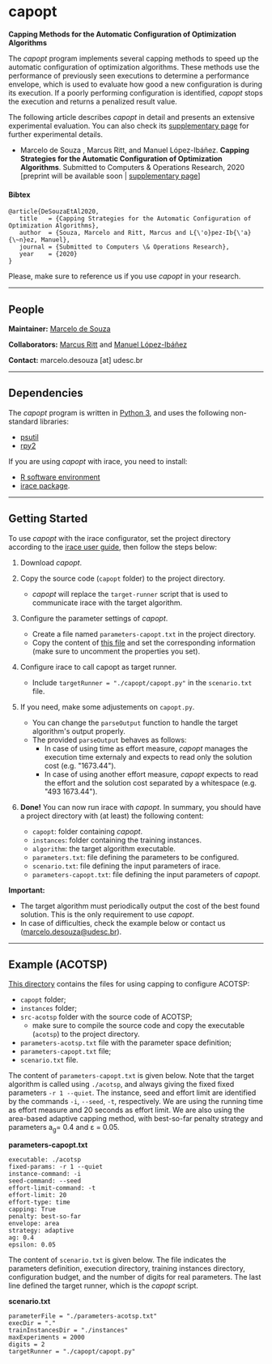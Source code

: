 # capopt
**Capping Methods for the Automatic Configuration of Optimization Algorithms**

The *capopt* program implements several capping methods to speed up the automatic configuration of optimization algorithms. These methods use the performance of previously seen executions to determine a performance envelope, which is used to evaluate how good a new configuration is during its execution. If a poorly performing configuration is identified, *capopt* stops the execution and returns a penalized result value.

The following article describes *capopt* in detail and presents an extensive experimental evaluation. You can also check its [supplementary page](https://capopt.github.io/suppcor) for further experimental details.

+ Marcelo de Souza , Marcus Ritt, and Manuel López-Ibáñez. **Capping Strategies for the Automatic Configuration of Optimization Algorithms**. Submitted to Computers & Operations Research, 2020<br>
[preprint will be available soon | [supplementary page](https://capopt.github.io/suppcor)]

#### Bibtex
```
@article{DeSouzaEtAl2020,
   title   = {Capping Strategies for the Automatic Configuration of Optimization Algorithms},
   author  = {Souza, Marcelo and Ritt, Marcus and L{\'o}pez-Ib{\'a}{\~n}ez, Manuel},
   journal = {Submitted to Computers \& Operations Research},
   year    = {2020}
}
```

Please, make sure to reference us if you use *capopt* in your research.

***

## People

**Maintainer:** [Marcelo de Souza][marcelo]

**Collaborators:** [Marcus Ritt][marcus] and [Manuel López-Ibáñez][manuel]

**Contact:** marcelo.desouza [at] udesc.br

***

## Dependencies

The *capopt* program is written in [Python 3][python], and uses the following non-standard libraries:

+ [psutil][psutil]
+ [rpy2][rpy2]

If you are using *capopt* with irace, you need to install:

+ [R software environment][r]
+ [irace package][irace].

***

## Getting Started

To use *capopt* with the irace configurator, set the project directory according to the [irace user guide][iracedoc], then follow the steps below:

1. Download *capopt*.

2. Copy the source code (`capopt` folder) to the project directory.
   + *capopt* will replace the `target-runner` script that is used to communicate irace with the target algorithm.

3. Configure the parameter settings of *capopt*.
   + Create a file named `parameters-capopt.txt` in the project directory.
   + Copy the content of [this file](https://capopt.github.io/assets/files/parameters-capopt.txt) and set the corresponding information (make sure to uncomment the properties you set).

4. Configure irace to call capopt as target runner.
   + Include `targetRunner = "./capopt/capopt.py"` in the `scenario.txt` file.

5. If you need, make some adjustements on `capopt.py`. 
   + You can change the `parseOutput` function to handle the target algorithm's output properly.
   + The provided `parseOutput` behaves as follows:
     + In case of using time as effort measure, *capopt* manages the execution time externaly and expects to read only the solution cost (e.g. "1673.44").
     + In case of using another effort measure, *capopt* expects to read the effort and the solution cost separated by a whitespace (e.g. "493 1673.44").

6. **Done!** You can now run irace with *capopt*. In summary, you should have a project directory with (at least) the following content:
   + `capopt`: folder containing *capopt*.
   + `instances`: folder containing the training instances.
   + `algorithm`: the target algorithm executable.
   + `parameters.txt`: file defining the parameters to be configured.
   + `scenario.txt`: file defining the input parameters of irace.
   + `parameters-capopt.txt`: file defining the input parameters of *capopt*.

**Important:**
   + The target algorithm must periodically output the cost of the best found solution. This is the only requirement to use *capopt*.
   + In case of difficulties, check the example below or contact us (marcelo.desouza@udesc.br).

***

## Example (ACOTSP)

[This directory][example-acotsp] contains the files for using capping to configure ACOTSP:
+ `capopt` folder;
+ `instances` folder;
+ `src-acotsp` folder with the source code of ACOTSP;
  + make sure to compile the source code and copy the executable (`acotsp`) to the project directory.
+ `parameters-acotsp.txt` file with the parameter space definition;
+ `parameters-capopt.txt` file;
+ `scenario.txt` file.

The content of `parameters-capopt.txt` is given below. Note that the target algorithm is called using `./acotsp`, and always giving the fixed fixed parameters `-r 1 --quiet`. The instance, seed and effort limit are identified by the commands `-i`, `--seed`,  `-t`, respectively. We are using the running time as effort measure and 20 seconds as effort limit. We are also using the area-based adaptive capping method, with best-so-far penalty strategy and parameters a<sub>g</sub>= 0.4 and &epsilon; = 0.05.

**parameters-capopt.txt**
```
executable: ./acotsp
fixed-params: -r 1 --quiet
instance-command: -i
seed-command: --seed
effort-limit-command: -t
effort-limit: 20
effort-type: time
capping: True
penalty: best-so-far
envelope: area
strategy: adaptive
ag: 0.4
epsilon: 0.05
```

The content of `scenario.txt` is given below. The file indicates the parameters definition, execution directory, training instances directory, configuration budget, and the number of digits for real parameters. The last line defined the target runner, which is the *capopt* script.

**scenario.txt**
```
parameterFile = "./parameters-acotsp.txt"
execDir = "."
trainInstancesDir = "./instances"
maxExperiments = 2000
digits = 2
targetRunner = "./capopt/capopt.py"
```

[marcelo]: https://souzamarcelo.github.io
[marcus]: https://www.inf.ufrgs.br/~mrpritt
[manuel]: http://lopez-ibanez.eu
[capopt]: https://github.com/souzamarcelo/capopt
[python]: https://www.python.org
[r]: https://www.r-project.org
[irace]: http://iridia.ulb.ac.be/irace
[rpy2]: https://rpy2.github.io
[psutil]: https://psutil.readthedocs.io/en/latest
[example-acotsp]: https://github.com/capopt/capopt/tree/master/examples/acotsp
[iracedoc]: https://cran.r-project.org/web/packages/irace/vignettes/irace-package.pdf
